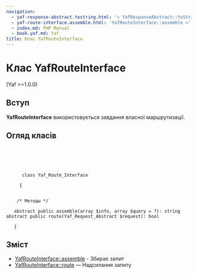 ```yaml
---
navigation:
  - yaf-response-abstract.tostring.html: '« YafResponseAbstract::toString'
  - yaf-route-interface.assemble.html: 'YafRouteInterface::assemble »'
  - index.md: PHP Manual
  - book.yaf.md: Yaf
title: Клас YafRouteInterface
---
```

# Клас YafRouteInterface

(Yaf >=1.0.0)

## Вступ

**YafRouteInterface** використовується завдання власної маршрутизації.

## Огляд класів

```classsynopsis


    
    
     
      class Yaf_Route_Interface
     
     {
    

    /* Методы */
    
   abstract public assemble(array $info, array $query = ?): string
abstract public route(Yaf_Request_Abstract $request): bool

   }
```

## Зміст

-   [YafRouteInterface::assemble](yaf-route-interface.assemble.md) - Збирає запит
-   [YafRouteInterface::route](yaf-route-interface.route.md) — Надсилання запиту
